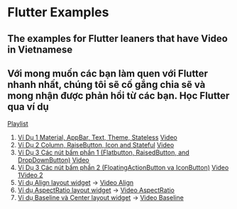 # Flutter Examples

## The examples for Flutter leaners that have Video in Vietnamese

## Với mong muốn các bạn làm quen với Flutter nhanh nhất, chúng tôi sẽ cố gắng chia sẽ và mong nhận được phản hồi từ các bạn. Học Flutter qua ví dụ

[Playlist](https://www.youtube.com/playlist?list=PLV5fsKZCPJNsq2owQp1qLrlHNHNbVveAi)

1. [Ví Dụ 1 Material, AppBar, Text, Theme, Stateless](flutter_hello) [Video](https://www.youtube.com/watch?v=NH_uMfhXHs4)
2. [Ví Dụ 2 Column, RaiseButton, Icon and Stateful](flutter_stateful) [Video](https://www.youtube.com/watch?v=XTntFVnb3n8)
3. [Ví Dụ 3 Các nút bấm phần 1 (Flatbutton, RaisedButton, and DropDownButton)](flutter_vidu3) [Video](https://www.youtube.com/watch?v=6PYA7C_jsCg&t=7s)
4. [Ví Dụ 3 Các nút bấm phần 2 (FloatingActionButton va IconButton)](flutter_vidu3) [Video 1](https://www.youtube.com/watch?v=BDeT6FbK5Co)[Video 2](https://www.youtube.com/watch?v=9ul5ScqPflg)
5. [Ví dụ Align layout widget](flutter_layouts/lib/singlechild/align_layout.dart) -> [Video Align](https://www.youtube.com/watch?v=NztPL8a--rw)
6. [Ví dụ AspectRatio layout widget](flutter_layouts/lib/singlechild/aspectratio_layout.dart) -> [Video AspectRatio](https://www.youtube.com/watch?v=QppOj-4-vGo)
7. [Ví dụ Baseline và Center layout widget](flutter_layouts/lib/singlechild/base_layout.dart) -> [Video Baseline](https://youtu.be/pkxBZm4Ef_w)

